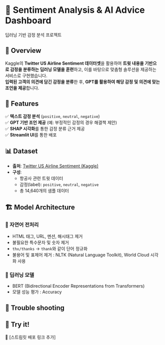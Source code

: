 # 💬 Sentiment Analysis & AI Advice Dashboard

딥러닝 기반 감정 분석 프로젝트

## 📌 Overview
Kaggle의 **Twitter US Airline Sentiment 데이터셋**을 활용하여 **트윗 내용을 기반으로 감정을 분류하는 딥러닝 모델을 훈련**하고, 이를 바탕으로 맞춤형 솔루션을 제공하는 서비스로 구현했습니다.   
**입력된 고객의 의견에 담긴 감정을 분류**한 후, **GPT를 활용하여 해당 감정 및 의견에 맞는 조언을 제공**합니다.   

## 🎯 Features
✅ **텍스트 감정 분석** (`positive`, `neutral`, `negative`)  
✅ **GPT 기반 조언 제공** (예: 부정적인 감정의 경우 해결책 제안)  
✅ **SHAP 시각화**를 통한 감정 분류 근거 제공  
✅ **Streamlit UI**를 통한 배포

## 📊 Dataset
- **출처**: [Twitter US Airline Sentiment (Kaggle)](https://www.kaggle.com/datasets/crowdflower/twitter-airline-sentiment)
- **구성**:  
  - 항공사 관련 트윗 데이터  
  - 감정(label): `positive`, `neutral`, `negative`  
  - 총 14,640개의 샘플 데이터

## 🏗 Model Architecture
### 🔹 자연어 전처리
- HTML 태그, URL, 멘션, 해시태그 제거
- 불필요한 특수문자 및 숫자 제거
- `thx/thanks` → `thank`와 같이 단어 정규화
- 불용어 및 표제어 제거 : NLTK (Natural Language Toolkit), World Cloud 시각화 사용

### 🔹 딥러닝 모델
- BERT (Bidirectional Encoder Representations from Transformers)
- 모델 성능 평가 : Accuracy

## 🔧 Trouble shooting

## 🚀 Try it!
🔗 [스트림릿 배포 링크 추가]
